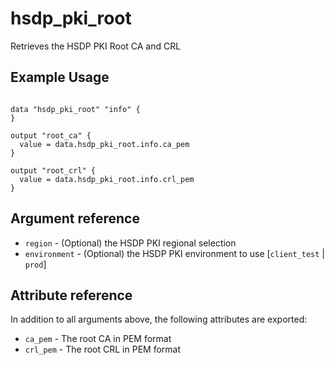 # hsdp_pki_root

Retrieves the HSDP PKI Root CA and CRL

## Example Usage

```hcl

data "hsdp_pki_root" "info" {
}

output "root_ca" {
  value = data.hsdp_pki_root.info.ca_pem
}

output "root_crl" {
  value = data.hsdp_pki_root.info.crl_pem
}
```

## Argument reference

* `region` - (Optional) the HSDP PKI regional selection
* `environment` - (Optional) the HSDP PKI environment to use [`client_test` | `prod`]

## Attribute reference

In addition to all arguments above, the following attributes are exported:

* `ca_pem` - The root CA in PEM format
* `crl_pem` - The root CRL in PEM format
